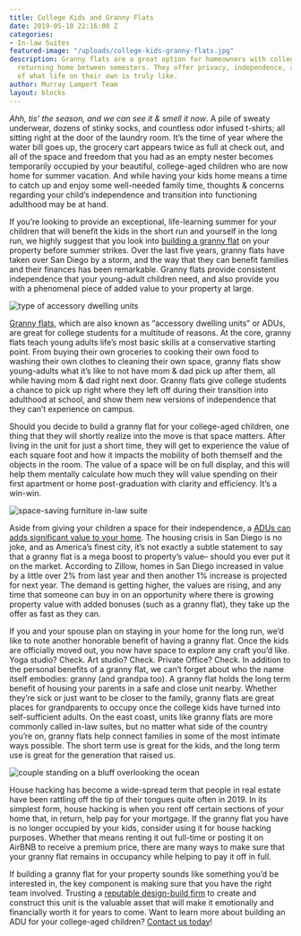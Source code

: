 ```yaml
---
title: College Kids and Granny Flats
date: 2019-05-10 22:16:00 Z
categories:
- In-law Suites
featured-image: "/uploads/college-kids-granny-flats.jpg"
description: Granny flats are a great option for homeowners with college-aged children
  returning home between semesters. They offer privacy, independence, and preview
  of what life on their own is truly like.
author: Murray Lampert Team
layout: blocks
---
```


_Ahh, tis’ the season, and we can see it & smell it now_. A pile of sweaty underwear, dozens of stinky socks, and countless odor infused t-shirts; all sitting right at the door of the laundry room. It’s the time of year where the water bill goes up, the grocery cart appears twice as full at check out, and all of the space and freedom that you had as an empty nester becomes temporarily occupied by your beautiful, college-aged children who are now home for summer vacation. And while having your kids home means a time to catch up and enjoy some well-needed family time, thoughts & concerns regarding your child’s independence and transition into functioning adulthood may be at hand.

If you’re looking to provide an exceptional, life-learning summer for your children that will benefit the kids in the short run and yourself in the long run, we highly suggest that you look into [building a granny flat](/simple-homeowners-guide-to-san-diego-granny-flats/) on your property before summer strikes. Over the last five years, granny flats have taken over San Diego by a storm, and the way that they can benefit families and their finances has been remarkable. Granny flats provide consistent independence that your young-adult children need, and also provide you with a phenomenal piece of added value to your property at large.

![type of accessory dwelling units](/uploads/ADU-sketch-hausable.png "types of accessory dwelling units")

[Granny flats](/3-things-to-know-about-granny-flat/), which are also known as “accessory dwelling units” or ADUs, are great for college students for a multitude of reasons. At the core, granny flats teach young adults life’s most basic skills at a conservative starting point. From buying their own groceries to cooking their own food to washing their own clothes to cleaning their own space, granny flats show young-adults what it’s like to not have mom & dad pick up after them, all while having mom & dad right next door. Granny flats give college students a chance to pick up right where they left off during their transition into adulthood at school, and show them new versions of independence that they can’t experience on campus.

Should you decide to build a granny flat for your college-aged children, one thing that they will shortly realize into the move is that space matters. After living in the unit for just a short time, they will get to experience the value of each square foot and how it impacts the mobility of both themself and the objects in the room. The value of a space will be on full display, and this will help them mentally calculate how much they will value spending on their first apartment or home post-graduation with clarity and efficiency. It’s a win-win.

![space-saving furniture in-law suite](https://images.pexels.com/photos/439227/pexels-photo-439227.jpeg?auto=compress&cs=tinysrgb&dpr=2&h=650&w=940 "space-saving furniture in-law suite")

Aside from giving your children a space for their independence, a [ADUs can adds significant value to your home](/infographic-pros-cons-different-adu-types/). The housing crisis in San Diego is no joke, and as America’s finest city, it’s not exactly a subtle statement to say that a granny flat is a mega boost to property’s value– should you ever put it on the market. According to Zillow, homes in San Diego increased in value by a little over 2% from last year and then another 1% increase is projected for next year. The demand is getting higher, the values are rising, and any time that someone can buy in on an opportunity where there is growing property value with added bonuses (such as a granny flat), they take up the offer as fast as they can.

If you and your spouse plan on staying in your home for the long run, we’d like to note another honorable benefit of having a granny flat. Once the kids are officially moved out, you now have space to explore any craft you’d like. Yoga studio? Check. Art studio? Check. Private Office? Check. In addition to the personal benefits of a granny flat, we can’t forget about who the name itself embodies: granny (and grandpa too). A granny flat holds the long term benefit of housing your parents in a safe and close unit nearby. Whether they’re sick or just want to be closer to the family, granny flats are great places for grandparents to occupy once the college kids have turned into self-sufficient adults. On the east coast, units like granny flats are more commonly called in-law suites, but no matter what side of the country you’re on, granny flats help connect families in some of the most intimate ways possible. The short term use is great for the kids, and the long term use is great for the generation that raised us.

![couple standing on a bluff overlooking the ocean](https://images.pexels.com/photos/1589865/pexels-photo-1589865.jpeg?auto=compress&cs=tinysrgb&dpr=2&h=650&w=940 "couple standing on a bluff overlooking the ocean")

House hacking has become a wide-spread term that people in real estate have been rattling off the tip of their tongues quite often in 2019. In its simplest form, house hacking is when you rent off certain sections of your home that, in return, help pay for your mortgage. If the granny flat you have is no longer occupied by your kids, consider using it for house hacking purposes. Whether that means renting it out full-time or posting it on AirBNB to receive a premium price, there are many ways to make sure that your granny flat remains in occupancy while helping to pay it off in full.

If building a granny flat for your property sounds like something you’d be interested in, the key component is making sure that you have the right team involved. Trusting a [reputable design-build firm](/san-diego-design-build-contractors) to create and construct this unit is the valuable asset that will make it emotionally and financially worth it for years to come. Want to learn more about building an ADU for your college-aged children? [Contact us today](/contact/)!